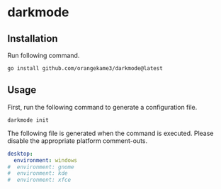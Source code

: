 # darkmode

## Installation

Run following command.

```shell
go install github.com/orangekame3/darkmode@latest
```

## Usage 

First, run the following command to generate a configuration file.

```shell
darkmode init
```

The following file is generated when the command is executed. Please disable the appropriate platform comment-outs.

```yaml:darkmode.yaml
desktop:
  environment: windows
#  environment: gnome
#  environment: kde
#  environment: xfce

```
